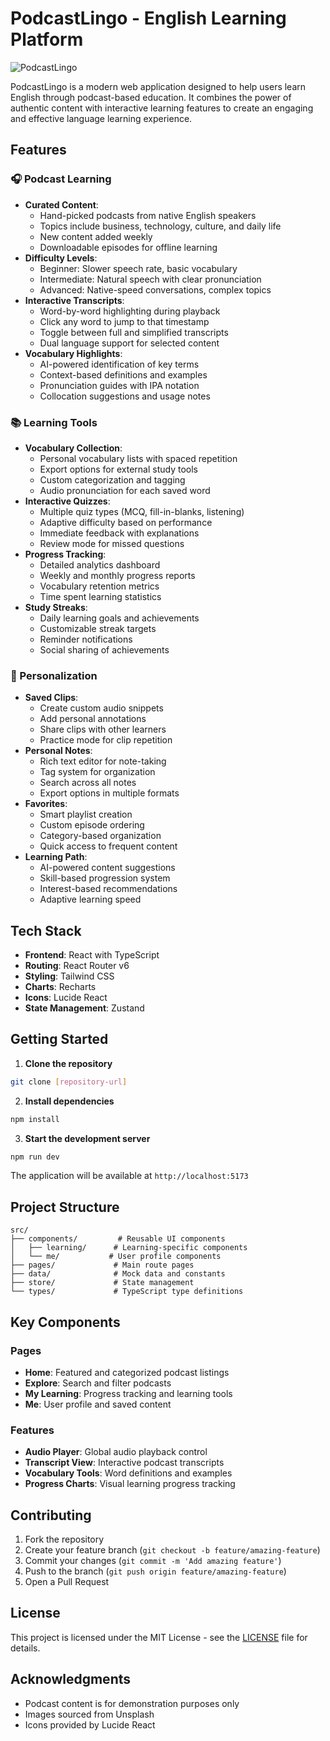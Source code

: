 # PodcastLingo - English Learning Platform

![PodcastLingo](https://images.unsplash.com/photo-1589903308904-1010c2294adc?auto=format&fit=crop&q=80&w=1200&h=300)

PodcastLingo is a modern web application designed to help users learn English through podcast-based education. It combines the power of authentic content with interactive learning features to create an engaging and effective language learning experience.

## Features

### 🎧 Podcast Learning
- **Curated Content**: 
  - Hand-picked podcasts from native English speakers
  - Topics include business, technology, culture, and daily life
  - New content added weekly
  - Downloadable episodes for offline learning
- **Difficulty Levels**: 
  - Beginner: Slower speech rate, basic vocabulary
  - Intermediate: Natural speech with clear pronunciation
  - Advanced: Native-speed conversations, complex topics
- **Interactive Transcripts**: 
  - Word-by-word highlighting during playback
  - Click any word to jump to that timestamp
  - Toggle between full and simplified transcripts
  - Dual language support for selected content
- **Vocabulary Highlights**: 
  - AI-powered identification of key terms
  - Context-based definitions and examples
  - Pronunciation guides with IPA notation
  - Collocation suggestions and usage notes

### 📚 Learning Tools
- **Vocabulary Collection**: 
  - Personal vocabulary lists with spaced repetition
  - Export options for external study tools
  - Custom categorization and tagging
  - Audio pronunciation for each saved word
- **Interactive Quizzes**: 
  - Multiple quiz types (MCQ, fill-in-blanks, listening)
  - Adaptive difficulty based on performance
  - Immediate feedback with explanations
  - Review mode for missed questions
- **Progress Tracking**: 
  - Detailed analytics dashboard
  - Weekly and monthly progress reports
  - Vocabulary retention metrics
  - Time spent learning statistics
- **Study Streaks**: 
  - Daily learning goals and achievements
  - Customizable streak targets
  - Reminder notifications
  - Social sharing of achievements

### 🎯 Personalization
- **Saved Clips**: 
  - Create custom audio snippets
  - Add personal annotations
  - Share clips with other learners
  - Practice mode for clip repetition
- **Personal Notes**: 
  - Rich text editor for note-taking
  - Tag system for organization
  - Search across all notes
  - Export options in multiple formats
- **Favorites**: 
  - Smart playlist creation
  - Custom episode ordering
  - Category-based organization
  - Quick access to frequent content
- **Learning Path**: 
  - AI-powered content suggestions
  - Skill-based progression system
  - Interest-based recommendations
  - Adaptive learning speed

## Tech Stack

- **Frontend**: React with TypeScript
- **Routing**: React Router v6
- **Styling**: Tailwind CSS
- **Charts**: Recharts
- **Icons**: Lucide React
- **State Management**: Zustand

## Getting Started

1. **Clone the repository**
```bash
git clone [repository-url]
```

2. **Install dependencies**
```bash
npm install
```

3. **Start the development server**
```bash
npm run dev
```

The application will be available at `http://localhost:5173`

## Project Structure

```
src/
├── components/         # Reusable UI components
│   ├── learning/      # Learning-specific components
│   └── me/           # User profile components
├── pages/             # Main route pages
├── data/              # Mock data and constants
├── store/             # State management
└── types/             # TypeScript type definitions
```

## Key Components

### Pages
- **Home**: Featured and categorized podcast listings
- **Explore**: Search and filter podcasts
- **My Learning**: Progress tracking and learning tools
- **Me**: User profile and saved content

### Features
- **Audio Player**: Global audio playback control
- **Transcript View**: Interactive podcast transcripts
- **Vocabulary Tools**: Word definitions and examples
- **Progress Charts**: Visual learning progress tracking

## Contributing

1. Fork the repository
2. Create your feature branch (`git checkout -b feature/amazing-feature`)
3. Commit your changes (`git commit -m 'Add amazing feature'`)
4. Push to the branch (`git push origin feature/amazing-feature`)
5. Open a Pull Request

## License

This project is licensed under the MIT License - see the [LICENSE](LICENSE) file for details.

## Acknowledgments

- Podcast content is for demonstration purposes only
- Images sourced from Unsplash
- Icons provided by Lucide React